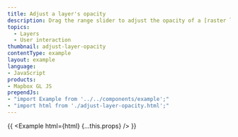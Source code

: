 ```yaml
---
title: Adjust a layer's opacity
description: Drag the range slider to adjust the opacity of a [raster layer](/mapbox-gl-js/style-spec/#layers-raster) on top of a map.
topics:
  - Layers
  - User interaction
thumbnail: adjust-layer-opacity
contentType: example
layout: example
language:
- JavaScript
products:
- Mapbox GL JS
prependJs:
- "import Example from '../../components/example';"
- "import html from './adjust-layer-opacity.html';"
---
```


{{ <Example html={html} {...this.props} /> }}
